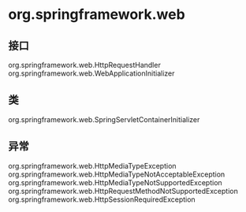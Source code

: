 # org.springframework.web

## 接口

org.springframework.web.HttpRequestHandler
org.springframework.web.WebApplicationInitializer

## 类

org.springframework.web.SpringServletContainerInitializer

## 异常

org.springframework.web.HttpMediaTypeException
org.springframework.web.HttpMediaTypeNotAcceptableException
org.springframework.web.HttpMediaTypeNotSupportedException
org.springframework.web.HttpRequestMethodNotSupportedException
org.springframework.web.HttpSessionRequiredException




